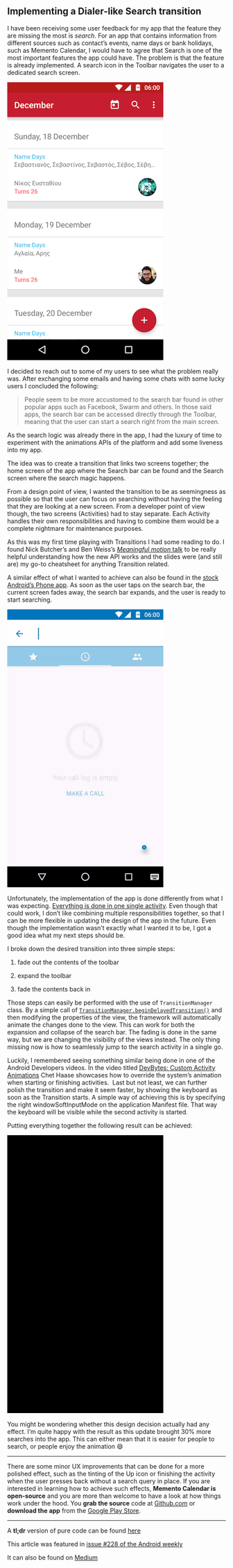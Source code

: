 ## Implementing a Dialer-like Search transition

I have been receiving some user feedback for my app that the feature they are missing the most is _search_. For an app that contains information from different sources such as contact’s events, name days or bank holidays, such as Memento Calendar, I would have to agree that Search is one of the most important features the app could have. The problem is that the feature is already implemented. A search icon in the Toolbar navigates the user to a dedicated search screen. 

<img src="https://raw.githubusercontent.com/alexstyl/alexstyl.github.io/master/images/animating-the-toolbar/search_toolbar.png" alt="A user can search by tapping the search icon on the Toolbar" style="width: 540;"/>

I decided to reach out to some of my users to see what the problem really was. After exchanging some emails and having some chats with some lucky users I concluded the following:

>People seem to be more accustomed to the search bar found in other popular apps such as Facebook, Swarm and others. In those said apps, the search bar can be accessed directly through the Toolbar, meaning that the user can start a search right from the main screen.

As the search logic was already there in the app, I had the luxury of time to experiment with the animations APIs of the platform and add some liveness into my app. 


The idea was to create a transition that links two screens together; the home screen of the app where the Search bar can be found and the Search screen where the search magic happens. 

From a design point of view, I wanted the transition to be as seemingness as possible so that the user can focus on searching without having the feeling that they are looking at a new screen. From a developer point of view though, the two screens (Activities) had to stay separate. Each Activity handles their own responsibilities and having to combine them would be a complete nightmare for maintenance purposes.

As this was my first time playing with Transitions I had some reading to do. I found Nick Butcher’s and Ben Weiss’s [_Meaningful motion_ talk](https://skillsmatter.com/skillscasts/6798-meaningful-motion) to be really helpful understanding how the new API works and the slides were (and still are) my go-to cheatsheet for anything Transition related. 

A similar effect of what I wanted to achieve can also be found in the [stock Android’s Phone app](https://play.google.com/store/apps/details?id=com.google.android.dialer). As soon as the user taps on the search bar, the current screen fades away, the search bar expands, and the user is ready to start searching. 

![The transition as seen in the Dialer app](https://raw.githubusercontent.com/alexstyl/alexstyl.github.io/master/images/animating-the-toolbar/dialer.gif)

Unfortunately, the implementation of the app is done differently from what I was expecting. [Everything is done in one single activity](http://grepcode.com/file/repository.grepcode.com/java/ext/com.google.android/android-apps/5.1.0_r1/com/android/dialer/DialtactsActivity.java). Even though that could work, I don’t like combining multiple responsibilities together, so that I can be more flexible in updating the design of the app in the future. Even though the implementation wasn’t exactly what I wanted it to be, I got a good idea what my next steps should be. 

I broke down the desired transition into three simple steps:

1) fade out the contents of the toolbar

2) expand the toolbar

3) fade the contents back in 

Those steps can easily be performed with the use of `TransitionManager` class. By a simple call of [`TransitionManager.beginDelayedTransition()`]() and then modifying the properties of the view, the framework will automatically animate the changes done to the view. This can work for both the expansion and collapse of the search bar. The fading is done in the same way, but we are changing the visibility of the views instead. The only thing missing now is how to seamlessly jump to the search activity in a single go.

Luckily, I remembered seeing something similar being done in one of the Android Developers videos. In the video titled [DevBytes: Custom Activity Animations](https://www.youtube.com/watch?v=CPxkoe2MraA) Chet Haase showcases how to override the system’s animation when starting or finishing activities. 
Last but not least, we can further polish the transition and make it seem faster, by showing the keyboard as soon as the Transition starts. A simple way of achieving this is by specifying the right windowSoftInputMode on the application Manifest file. That way the keyboard will be visible while the second activity is started.

Putting everything together the following result can be achieved:

![The transition as seen in Memento Calendar](https://raw.githubusercontent.com/alexstyl/alexstyl.github.io/master/images/animating-the-toolbar/memento.gif)

You might be wondering whether this design decision actually had any effect. I’m quite happy with the result as this update brought 30% more searches into the app. This can either mean that it is easier for people to search, or people enjoy the animation 😄


---

There are some minor UX improvements that can be done for a more polished effect, such as the tinting of the Up icon or finishing the activity when the user presses back without a search query in place. If you are interested in learning how to achieve such effects, **Memento Calendar is open-source** and you are more than welcome to have a look at how things work under the hood. You **grab the source** code at [Github.com](https://github.com/alexstyl/Memento-Namedays) or **download the app** from the [Google Play Store](https://play.google.com/store/apps/details?id=com.alexstyl.specialdates).

---

A **tl;dr** version of pure code can be found [here](https://github.com/alexstyl/Material-SearchTransition)


This article was featured in [issue #228 of the Android weekly](http://androidweekly.net/issues/issue-228)

It can also be found on [Medium](https://medium.com/@alexstyl/https-medium-com-alexstyl-animating-the-toolbar-7a8f1aab39dd)
